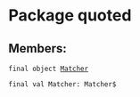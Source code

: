 # Package quoted
## Members:
<pre><code class="language-scala" >final object <a href="./Matcher.md">Matcher</a></pre></code>
<pre><code class="language-scala" >final val Matcher: Matcher$</pre></code>

